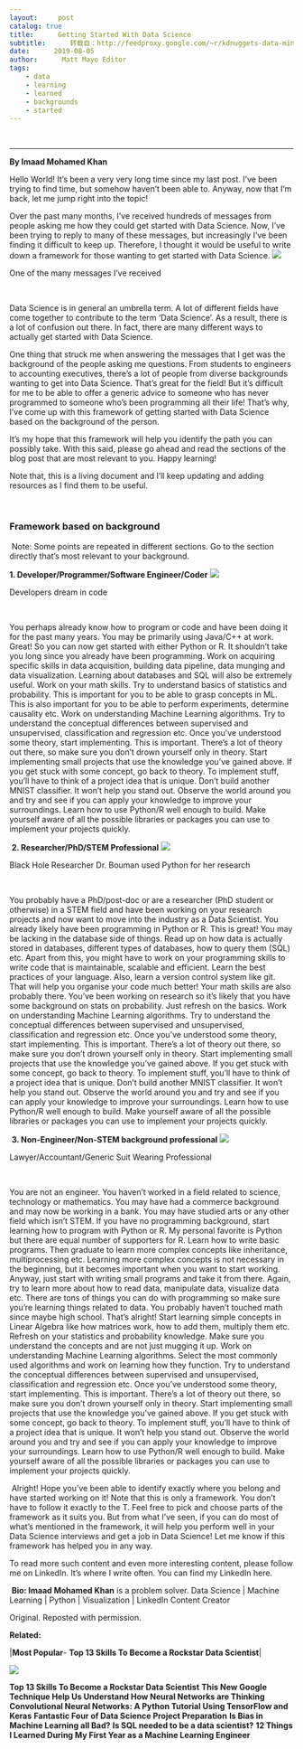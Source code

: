```yaml
---
layout:     post
catalog: true
title:      Getting Started With Data Science
subtitle:      转载自：http://feedproxy.google.com/~r/kdnuggets-data-mining-analytics/~3/v0VdZymePWM/getting-started-data-science.html
date:      2019-08-05
author:      Matt Mayo Editor
tags:
    - data
    - learning
    - learned
    - backgrounds
    - started
---
```



  
 





---

**By Imaad Mohamed Khan**

Hello World! It’s been a very very long time since my last post. I’ve been trying to find time, but somehow haven’t been able to. Anyway, now that I’m back, let me jump right into the topic!

Over the past many months, I’ve received hundreds of messages from people asking me how they could get started with Data Science. Now, I’ve been trying to reply to many of these messages, but increasingly I’ve been finding it difficult to keep up. Therefore, I thought it would be useful to write down a framework for those wanting to get started with Data Science.
![](https://miro.medium.com/max/422/1*wIV3WEMFiZNmALi7v6tWkQ.png)


One of the many messages I’ve received


 

Data Science is in general an umbrella term. A lot of different fields have come together to contribute to the term ‘Data Science’. As a result, there is a lot of confusion out there. In fact, there are many different ways to actually get started with Data Science.

One thing that struck me when answering the messages that I get was the background of the people asking me questions. From students to engineers to accounting executives, there’s a lot of people from diverse backgrounds wanting to get into Data Science. That’s great for the field! But it’s difficult for me to be able to offer a generic advice to someone who has never programmed to someone who’s been programming all their life! That’s why, I’ve come up with this framework of getting started with Data Science based on the background of the person.

It’s my hope that this framework will help you identify the path you can possibly take. With this said, please go ahead and read the sections of the blog post that are most relevant to you. Happy learning!

Note that, this is a living document and I’ll keep updating and adding resources as I find them to be useful.

 

### **Framework based on background**

 Note: Some points are repeated in different sections. Go to the section directly that’s most relevant to your background.

**1. Developer/Programmer/Software Engineer/Coder**
![](https://miro.medium.com/max/284/1*epikabPox6sokEoi-WWU2g.jpeg)


Developers dream in code


 

You perhaps already know how to program or code and have been doing it for the past many years. You may be primarily using Java/C++ at work.
Great! So you can now get started with either Python or R. It shouldn’t take you long since you already have been programming. Work on acquiring specific skills in data acquisition, building data pipeline, data munging and data visualization. Learning about databases and SQL will also be extremely useful.
Work on your math skills. Try to understand basics of statistics and probability. This is important for you to be able to grasp concepts in ML. This is also important for you to be able to perform experiments, determine causality etc.
Work on understanding Machine Learning algorithms. Try to understand the conceptual differences between supervised and unsupervised, classification and regression etc.
Once you’ve understood some theory, start implementing. This is important. There’s a lot of theory out there, so make sure you don’t drown yourself only in theory. Start implementing small projects that use the knowledge you’ve gained above. If you get stuck with some concept, go back to theory.
To implement stuff, you’ll have to think of a project idea that is unique. Don’t build another MNIST classifier. It won’t help you stand out. Observe the world around you and try and see if you can apply your knowledge to improve your surroundings. Learn how to use Python/R well enough to build. Make yourself aware of all the possible libraries or packages you can use to implement your projects quickly.

 **2. Researcher/PhD/STEM Professional**
![](https://miro.medium.com/max/700/1*HoD8sPhke-FgMlpwluZvMw.jpeg)


Black Hole Researcher Dr. Bouman used Python for her research


 

You probably have a PhD/post-doc or are a researcher (PhD student or otherwise) in a STEM field and have been working on your research projects and now want to move into the industry as a Data Scientist.
You already likely have been programming in Python or R. This is great! You may be lacking in the database side of things. Read up on how data is actually stored in databases, different types of databases, how to query them (SQL) etc. Apart from this, you might have to work on your programming skills to write code that is maintainable, scalable and efficient. Learn the best practices of your language. Also, learn a version control system like git. That will help you organise your code much better!
Your math skills are also probably there. You’ve been working on research so it’s likely that you have some background on stats on probability. Just refresh on the basics.
Work on understanding Machine Learning algorithms. Try to understand the conceptual differences between supervised and unsupervised, classification and regression etc.
Once you’ve understood some theory, start implementing. This is important. There’s a lot of theory out there, so make sure you don’t drown yourself only in theory. Start implementing small projects that use the knowledge you’ve gained above. If you get stuck with some concept, go back to theory.
To implement stuff, you’ll have to think of a project idea that is unique. Don’t build another MNIST classifier. It won’t help you stand out. Observe the world around you and try and see if you can apply your knowledge to improve your surroundings. Learn how to use Python/R well enough to build. Make yourself aware of all the possible libraries or packages you can use to implement your projects quickly.

 **3. Non-Engineer/Non-STEM background professional**
![](https://miro.medium.com/max/700/1*bCD49qOH6pqnXBbysoEXhw.jpeg)


Lawyer/Accountant/Generic Suit Wearing Professional


 

You are not an engineer. You haven’t worked in a field related to science, technology or mathematics. You may have had a commerce background and may now be working in a bank. You may have studied arts or any other field which isn’t STEM.
If you have no programming background, start learning how to program with Python or R. My personal favorite is Python but there are equal number of supporters for R. Learn how to write basic programs. Then graduate to learn more complex concepts like inheritance, multiprocessing etc. Learning more complex concepts is not necessary in the beginning, but it becomes important when you want to start working. Anyway, just start with writing small programs and take it from there. Again, try to learn more about how to read data, manipulate data, visualize data etc. There are tons of things you can do with programming so make sure you’re learning things related to data.
You probably haven’t touched math since maybe high school. That’s alright! Start learning simple concepts in Linear Algebra like how matrices work, how to add them, multiply them etc. Refresh on your statistics and probability knowledge. Make sure you understand the concepts and are not just mugging it up.
Work on understanding Machine Learning algorithms. Select the most commonly used algorithms and work on learning how they function. Try to understand the conceptual differences between supervised and unsupervised, classification and regression etc.
Once you’ve understood some theory, start implementing. This is important. There’s a lot of theory out there, so make sure you don’t drown yourself only in theory. Start implementing small projects that use the knowledge you’ve gained above. If you get stuck with some concept, go back to theory.
To implement stuff, you’ll have to think of a project idea that is unique. It won’t help you stand out. Observe the world around you and try and see if you can apply your knowledge to improve your surroundings. Learn how to use Python/R well enough to build. Make yourself aware of all the possible libraries or packages you can use to implement your projects quickly.

 Alright! Hope you’ve been able to identify exactly where you belong and have started working on it! Note that this is only a framework. You don’t have to follow it exactly to the T. Feel free to pick and choose parts of the framework as it suits you. But from what I’ve seen, if you can do most of what’s mentioned in the framework, it will help you perform well in your Data Science interviews and get a job in Data Science! Let me know if this framework has helped you in any way.

To read more such content and even more interesting content, please follow me on LinkedIn. It’s where I write often. You can find my LinkedIn here.

 **Bio: Imaad Mohamed Khan** is a problem solver. Data Science | Machine Learning | Python | Visualization | LinkedIn Content Creator

Original. Reposted with permission.

**Related:**



 




|**Most Popular**- **Top 13 Skills To Become a Rockstar Data Scientist**|

![](http://feedproxy.google.com/wp-content/uploads/admond-lee-rockstar-tweet.jpg)


**Top 13 Skills To Become a Rockstar Data Scientist**
**This New Google Technique Help Us Understand How Neural Networks are Thinking**
**Convolutional Neural Networks: A Python Tutorial Using TensorFlow and Keras**
**Fantastic Four of Data Science Project Preparation**
**Is Bias in Machine Learning all Bad?**
**Is SQL needed to be a data scientist?**
**12 Things I Learned During My First Year as a Machine Learning Engineer**


